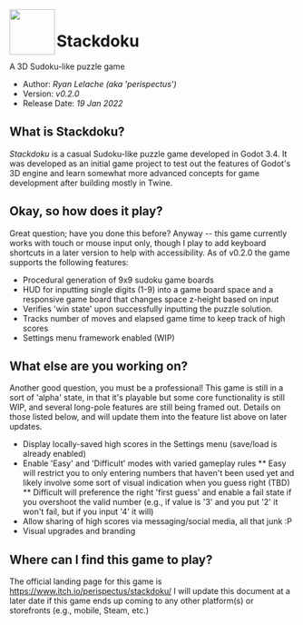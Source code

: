 <img src="https://github.com/perispectus/stackdoku/blob/main/icon_1.png?raw=true" align="left" width="80" height="80">

# Stackdoku
A 3D Sudoku-like puzzle game

* Author: *Ryan Lelache (aka 'perispectus')*
* Version: *v0.2.0*
* Release Date: *19 Jan 2022*

## What is Stackdoku?
*Stackdoku* is a casual Sudoku-like puzzle game developed in Godot 3.4. It was developed as an initial game project to test out the features of Godot's 3D engine and learn somewhat more advanced concepts for game development after building mostly in Twine.

## Okay, so how does it play?
Great question; have you done this before? Anyway -- this game currently works with touch or mouse input only, though I play to add keyboard shortcuts in a later version to help with accessibility. As of v0.2.0 the game supports the following features:
* Procedural generation of 9x9 sudoku game boards
* HUD for inputting single digits (1-9) into a game board space and a responsive game board that changes space z-height based on input
* Verifies 'win state' upon successfully inputting the puzzle solution.
* Tracks number of moves and elapsed game time to keep track of high scores
* Settings menu framework enabled (WIP)

## What else are you working on?
Another good question, you must be a professional! This game is still in a sort of 'alpha' state, in that it's playable but some core functionality is still WIP, and several long-pole features are still being framed out. Details on those listed below, and will update them into the feature list above on later updates.
* Display locally-saved high scores in the Settings menu (save/load is already enabled)
* Enable 'Easy' and 'Difficult' modes with varied gameplay rules
** Easy will restrict you to only entering numbers that haven't been used yet and likely involve some sort of visual indication when you guess right (TBD)
** Difficult will preference the right 'first guess' and enable a fail state if you overshoot the valid number (e.g., if value is '3' and you put '2' it won't fail, but if you input '4' it will)
* Allow sharing of high scores via messaging/social media, all that junk :P
* Visual upgrades and branding

## Where can I find this game to play?
The official landing page for this game is https://www.itch.io/perispectus/stackdoku/
I will update this document at a later date if this game ends up coming to any other platform(s) or storefronts (e.g., mobile, Steam, etc.)
